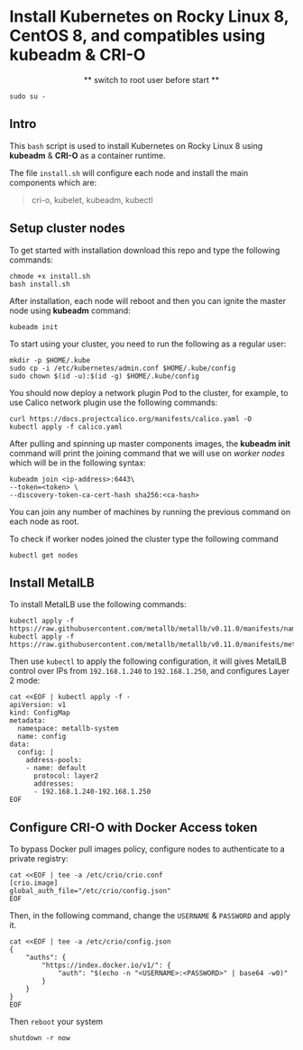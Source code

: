 # Install Kubernetes on Rocky Linux 8, CentOS 8, and compatibles using kubeadm & CRI-O
<p align="center"> ** switch to root user before start ** </p>

    sudo su -
## Intro
This `bash` script is used to install Kubernetes on Rocky Linux 8 using **kubeadm** & **CRI-O** as a container runtime.

The file `install.sh` will configure each node and install the main components which are: 
> cri-o, kubelet, kubeadm, kubectl

## Setup cluster nodes
To get started with installation download this repo and type the following commands:

    chmode +x install.sh
    bash install.sh
After installation, each node will reboot and then you can ignite the master node using **kubeadm** command:
    
    kubeadm init
To start using your cluster, you need to run the following as a regular user:

    mkdir -p $HOME/.kube
    sudo cp -i /etc/kubernetes/admin.conf $HOME/.kube/config
    sudo chown $(id -u):$(id -g) $HOME/.kube/config
You should now deploy a network plugin Pod to the cluster, for example, to use Calico network plugin use the following commands:

    curl https://docs.projectcalico.org/manifests/calico.yaml -O
    kubectl apply -f calico.yaml

After pulling  and spinning up master components images, the **kubeadm init** command will print the joining command that we will use on *worker nodes* which will be in the following syntax:

    kubeadm join <ip-address>:6443\
    --token=<token> \
    --discovery-token-ca-cert-hash sha256:<ca-hash>
You can join any number of machines by running the previous command on each node as root.

To check if worker nodes joined the cluster type the following command

    kubectl get nodes
    
## Install MetalLB 
To install MetalLB use the following commands:

    kubectl apply -f https://raw.githubusercontent.com/metallb/metallb/v0.11.0/manifests/namespace.yaml
    kubectl apply -f https://raw.githubusercontent.com/metallb/metallb/v0.11.0/manifests/metallb.yaml
Then use `kubectl` to apply the following configuration, it will gives MetalLB control over IPs from `192.168.1.240` to `192.168.1.250`, and configures Layer 2 mode:
    
    cat <<EOF | kubectl apply -f -
    apiVersion: v1
    kind: ConfigMap
    metadata:
      namespace: metallb-system
      name: config
    data:
      config: |
        address-pools:
        - name: default
          protocol: layer2
          addresses:
          - 192.168.1.240-192.168.1.250
    EOF

## Configure CRI-O with Docker Access token
To bypass Docker pull images policy, configure nodes to authenticate to a private registry:

    cat <<EOF | tee -a /etc/crio/crio.conf
    [crio.image]
    global_auth_file="/etc/crio/config.json"
    EOF
Then, in the following command, change the `USERNAME` & `PASSWORD` and apply it.

    cat <<EOF | tee -a /etc/crio/config.json
    {
        "auths": {
            "https://index.docker.io/v1/": {
                "auth": "$(echo -n "<USERNAME>:<PASSWORD>" | base64 -w0)"
            }
        }
    }
    EOF
Then `reboot` your system

    shutdown -r now
